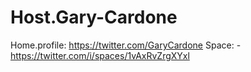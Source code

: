 # Host.Gary-Cardone
Home.profile: https://twitter.com/GaryCardone Space: - https://twitter.com/i/spaces/1vAxRvZrgXYxl
